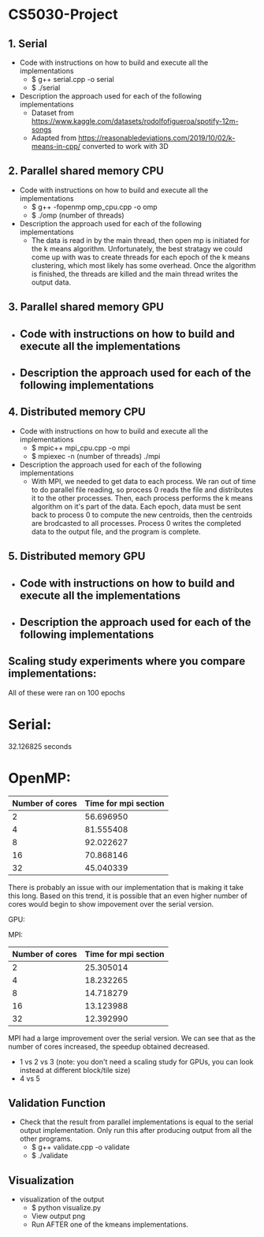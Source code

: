 # CS5030-Project

## 1. Serial
- Code with instructions on how to build and execute all the implementations
    - $ g++ serial.cpp -o serial
    - $ ./serial
- Description the approach used for each of the following implementations
    - Dataset from https://www.kaggle.com/datasets/rodolfofigueroa/spotify-12m-songs
    - Adapted from https://reasonabledeviations.com/2019/10/02/k-means-in-cpp/ converted to work with 3D

## 2. Parallel shared memory CPU
- Code with instructions on how to build and execute all the implementations
    - $ g++ -fopenmp omp_cpu.cpp -o omp
    - $ ./omp (number of threads)
- Description the approach used for each of the following implementations
    - The data is read in by the main thread, then open mp is initiated for the k means algorithm. Unfortunately, the best stratagy we could come up with was to create threads for each epoch of the k means clustering, which most likely has some overhead. Once the algorithm is finished, the threads are killed and the main thread writes the output data.

## 3. Parallel shared memory GPU
- Code with instructions on how to build and execute all the implementations
    - 
- Description the approach used for each of the following implementations
    - 

## 4. Distributed memory CPU
- Code with instructions on how to build and execute all the implementations
    - $ mpic++ mpi_cpu.cpp -o mpi
    - $ mpiexec -n (number of threads) ./mpi
- Description the approach used for each of the following implementations
    - With MPI, we needed to get data to each process. We ran out of time to do parallel file reading, so process 0 reads the file and distributes it to the other processes. Then, each process performs the k means algorithm on it's part of the data. Each epoch, data must be sent back to process 0 to compute the new centroids, then the centroids are brodcasted to all processes. Process 0 writes the completed data to the output file, and the program is complete.

## 5. Distributed memory GPU
- Code with instructions on how to build and execute all the implementations
    - 
- Description the approach used for each of the following implementations
    - 

## Scaling study experiments where you compare implementations:
All of these were ran on 100 epochs

# Serial: 
32.126825 seconds

# OpenMP:

| Number of cores | Time for mpi section |
| --- | --- |
| 2 | 56.696950 |
| 4 | 81.555408 |
| 8 | 92.022627 |
| 16 | 70.868146 | 
| 32 | 45.040339 |

There is probably an issue with our implementation that is making it take this long. Based on this trend, it is possible that an even higher number of cores would begin to show impovement over the serial version.

GPU:





MPI: 

| Number of cores | Time for mpi section |
| --- | --- |
| 2 | 25.305014 |
| 4 | 18.232265 |
| 8 | 14.718279 |
| 16 | 13.123988 | 
| 32 | 12.392990 |

MPI had a large improvement over the serial version. We can see that as the number of cores increased, the speedup obtained decreased.

- 1 vs 2 vs 3 (note: you don't need a scaling study for GPUs, you can look instead at different block/tile size)
- 4 vs 5

## Validation Function
- Check that the result from parallel implementations is equal to the serial output implementation. Only run this after producing output from all the other programs.
    - $ g++ validate.cpp -o validate
    - $ ./validate

## Visualization
- visualization of the output
    - $ python visualize.py
    - View output png
    - Run AFTER one of the kmeans implementations.
